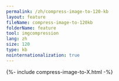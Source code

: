 ```yaml
---
permalink: /zh/compress-image-to-120-kb
layout: feature
fileName: compress-image-to-120kb
folderName: feature
tool: imgcompression
lang: zh
size: 120
type: kb
nointernationalization: true
---
```

{%- include compress-image-to-X.html -%}       
